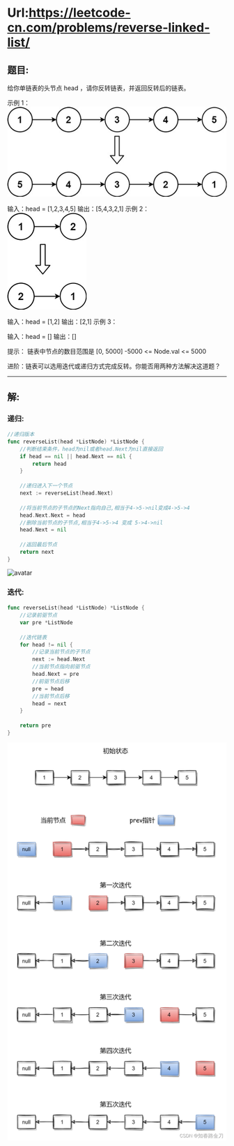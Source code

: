 # Url:https://leetcode-cn.com/problems/reverse-linked-list/

## 题目:
给你单链表的头节点 head ，请你反转链表，并返回反转后的链表。

示例 1：
![img.png](img.png)

输入：head = [1,2,3,4,5]
输出：[5,4,3,2,1]
示例 2：
![img_1.png](img_1.png)

输入：head = [1,2]
输出：[2,1]
示例 3：

输入：head = []
输出：[]


提示：
链表中节点的数目范围是 [0, 5000]
-5000 <= Node.val <= 5000

进阶：链表可以选用迭代或递归方式完成反转。你能否用两种方法解决这道题？

---
## 解:
### 递归:
```go
//递归版本
func reverseList(head *ListNode) *ListNode {
	//判断结束条件，head为nil或者head.Next为nil直接返回
	if head == nil || head.Next == nil {
		return head
	}

	//递归进入下一个节点
	next := reverseList(head.Next)

	//将当前节点的子节点的Next指向自己,相当于4->5->nil变成4->5->4
	head.Next.Next = head
	//删除当前节点的子节点,相当于4->5->4 变成 5->4->nil
	head.Next = nil

	//返回最后节点
	return next
}
```

![avatar](https://pic.leetcode-cn.com/dacd1bf55dec5c8b38d0904f26e472e2024fc8bee4ea46e3aa676f340ba1eb9d-%E9%80%92%E5%BD%92.gif)

### 迭代:
```go
func reverseList(head *ListNode) *ListNode {
	//记录前驱节点
	var pre *ListNode

	//迭代链表
	for head != nil {
		//记录当前节点的子节点
		next := head.Next
		//当前节点指向前驱节点
		head.Next = pre
		//前驱节点后移
		pre = head
		//当前节点后移
		head = next
	}

	return pre
}
```

![img_3.png](img_3.png)